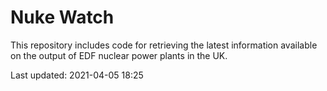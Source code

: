 # Nuke Watch

This repository includes code for retrieving the latest information available on the output of EDF nuclear power plants in the UK.

Last updated: 2021-04-05 18:25